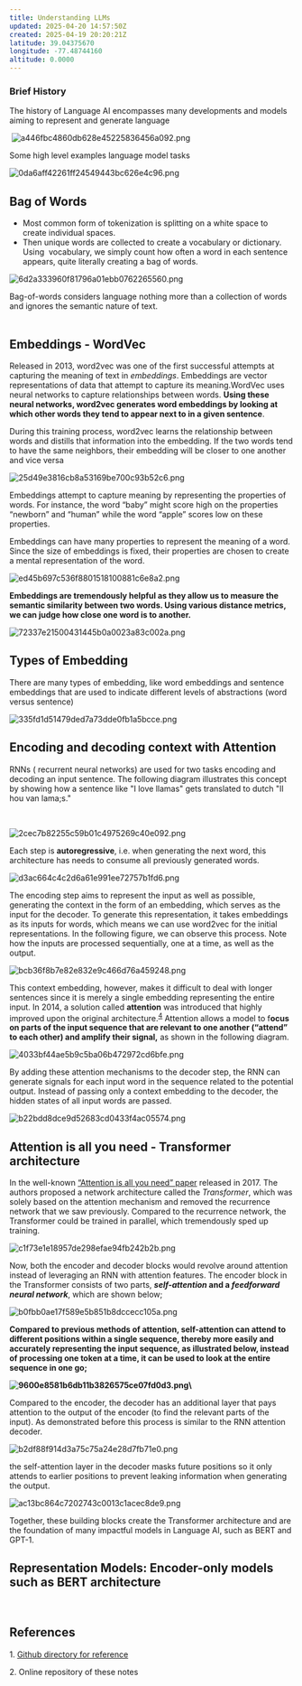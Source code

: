 ```yaml
---
title: Understanding LLMs
updated: 2025-04-20 14:57:50Z
created: 2025-04-19 20:20:21Z
latitude: 39.04375670
longitude: -77.48744160
altitude: 0.0000
---
```


### **Brief History**

The history of Language AI encompasses many developments and models aiming to represent and generate language

&nbsp;![a446fbc4860db628e45225836456a092.png](../_resources/a446fbc4860db628e45225836456a092.png)

Some high level examples language model tasks

![0da6aff42261ff24549443bc626e4c96.png](../_resources/0da6aff42261ff24549443bc626e4c96.png)

## **Bag of Words**

- Most common form of tokenization is splitting on a white space to create individual spaces.
- Then unique words are collected to create a vocabulary or dictionary. Using  vocabulary, we simply count how often a word in each sentence appears, quite literally creating a bag of words.

![6d2a333960f81796a01ebb0762265560.png](../_resources/6d2a333960f81796a01ebb0762265560.png)

Bag-of-words considers language nothing more than a collection of words and ignores the semantic nature of text.  
<br/>

## **Embeddings - WordVec**

Released in 2013, word2vec was one of the first successful attempts at capturing the meaning of text in *embeddings*. Embeddings are vector representations of data that attempt to capture its meaning.WordVec uses neural networks to capture relationships between words. **Using these neural networks, word2vec generates word embeddings by looking at which other words they tend to appear next to in a given sentence**.

During this training process, word2vec learns the relationship between words and distills that information into the embedding. If the two words tend to have the same neighbors, their embedding will be closer to one another and vice versa

![25d49e3816cb8a53169be700c93b52c6.png](../_resources/25d49e3816cb8a53169be700c93b52c6.png)

Embeddings attempt to capture meaning by representing the properties of words. For instance, the word “baby” might score high on the properties “newborn” and “human” while the word “apple” scores low on these properties.

Embeddings can have many properties to represent the meaning of a word. Since the size of embeddings is fixed, their properties are chosen to create a mental representation of the word.

![ed45b697c536f8801518100881c6e8a2.png](../_resources/ed45b697c536f8801518100881c6e8a2.png)

**Embeddings are tremendously helpful as they allow us to measure the semantic similarity between two words. Using various distance metrics, we can judge how close one word is to another.**

![72337e21500431445b0a0023a83c002a.png](../_resources/72337e21500431445b0a0023a83c002a.png)

## **Types of Embedding**

There are many types of embedding, like word embeddings and sentence embeddings that are used to indicate different levels of abstractions (word versus sentence)

![335fd1d51479ded7a73dde0fb1a5bcce.png](../_resources/335fd1d51479ded7a73dde0fb1a5bcce.png)

## Encoding and decoding context with Attention

RNNs ( recurrent neural networks) are used for two tasks encoding and decoding an input sentence. The following diagram illustrates this concept by showing how a sentence like "I love llamas" gets translated to dutch "Il hou van lama;s."

&nbsp;

![2cec7b82255c59b01c4975269c40e092.png](../_resources/2cec7b82255c59b01c4975269c40e092.png)

Each step is **autoregressive**, i.e. when generating the next word, this architecture has needs to consume all previously generated words.

![d3ac664c4c2d6a61e991ee72757b1fd6.png](../_resources/d3ac664c4c2d6a61e991ee72757b1fd6.png)

The encoding step aims to represent the input as well as possible, generating the context in the form of an embedding, which serves as the input for the decoder. To generate this representation, it takes embeddings as its inputs for words, which means we can use word2vec for the initial representations. In the following figure, we can observe this process. Note how the inputs are processed sequentially, one at a time, as well as the output.

![bcb36f8b7e82e832e9c466d76a459248.png](../_resources/bcb36f8b7e82e832e9c466d76a459248.png)

This context embedding, however, makes it difficult to deal with longer sentences since it is merely a single embedding representing the entire input. In 2014, a solution called **attention** was introduced that highly improved upon the original architecture.<sup>[4](https://learning.oreilly.com/library/view/hands-on-large-language/9781098150952/ch01.html#ch01fn5)</sup> Attention allows a model to f**ocus on parts of the input sequence that are relevant to one another (“attend” to each other) and amplify their signal,** as shown in the following diagram.

![4033bf44ae5b9c5ba06b472972cd6bfe.png](../_resources/4033bf44ae5b9c5ba06b472972cd6bfe.png)

By adding these attention mechanisms to the decoder step, the RNN can generate signals for each input word in the sequence related to the potential output. Instead of passing only a context embedding to the decoder, the hidden states of all input words are passed.

![b22bdd8dce9d52683cd0433f4ac05574.png](../_resources/b22bdd8dce9d52683cd0433f4ac05574.png)

## Attention is all you need - Transformer architecture

In the well-known [“Attention is all you need” paper](https://oreil.ly/KGvIj) released in 2017. The authors proposed a network architecture called the *Transformer*, which was solely based on the attention mechanism and removed the recurrence network that we saw previously. Compared to the recurrence network, the Transformer could be trained in parallel, which tremendously sped up training.

![c1f73e1e18957de298efae94fb242b2b.png](../_resources/c1f73e1e18957de298efae94fb242b2b.png)

Now, both the encoder and decoder blocks would revolve around attention instead of leveraging an RNN with attention features. The encoder block in the Transformer consists of two parts, ***self-attention* and a *feedforward neural network***, which are shown below;

![b0fbb0ae17f589e5b851b8dccecc105a.png](../_resources/b0fbb0ae17f589e5b851b8dccecc105a.png)

**Compared to previous methods of attention, self-attention can attend to different positions within a single sequence, thereby more easily and accurately representing the input sequence, as illustrated below, instead of processing one token at a time, it can be used to look at the entire sequence in one go;**

**![9600e8581b6db11b3826575ce07fd0d3.png](../_resources/9600e8581b6db11b3826575ce07fd0d3.png)\\**

Compared to the encoder, the decoder has an additional layer that pays attention to the output of the encoder (to find the relevant parts of the input). As demonstrated before this process is similar to the RNN attention decoder.

![b2df88f914d3a75c75a24e28d7fb71e0.png](../_resources/b2df88f914d3a75c75a24e28d7fb71e0.png)

the self-attention layer in the decoder masks future positions so it only attends to earlier positions to prevent leaking information when generating the output.

![ac13bc864c7202743c0013c1acec8de9.png](../_resources/ac13bc864c7202743c0013c1acec8de9.png)

Together, these building blocks create the Transformer architecture and are the foundation of many impactful models in Language AI, such as BERT and GPT-1.

## Representation Models: Encoder-only models such as BERT architecture

&nbsp;

## References

1\. [Github directory for reference](https://github.com/HandsOnLLM/Hands-On-Large-Language-Models)

2\. Online repository of these notes